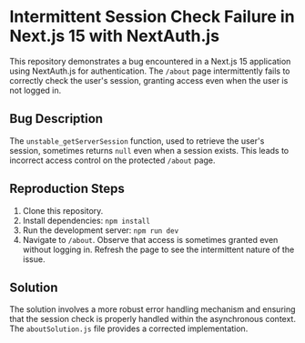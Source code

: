 # Intermittent Session Check Failure in Next.js 15 with NextAuth.js

This repository demonstrates a bug encountered in a Next.js 15 application using NextAuth.js for authentication.  The `/about` page intermittently fails to correctly check the user's session, granting access even when the user is not logged in.

## Bug Description

The `unstable_getServerSession` function, used to retrieve the user's session, sometimes returns `null` even when a session exists. This leads to incorrect access control on the protected `/about` page.

## Reproduction Steps

1. Clone this repository.
2. Install dependencies: `npm install`
3. Run the development server: `npm run dev`
4. Navigate to `/about`.  Observe that access is sometimes granted even without logging in.  Refresh the page to see the intermittent nature of the issue. 

## Solution

The solution involves a more robust error handling mechanism and ensuring that the session check is properly handled within the asynchronous context. The `aboutSolution.js` file provides a corrected implementation. 
